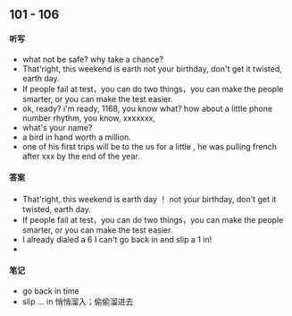 ## 101 - 106

#### 听写
- what not be safe? why take a chance?
- That'right, this weekend is earth not your birthday, don't get it twisted, earth day.
- If people fail at test，you can do two things，you can make the people smarter, or you can make the test easier.
- ok, ready? i'm ready, 1168, you know what? how about a little phone number rhythm, you know, xxxxxxx,
-  what's your name?
- a bird in hand worth a million.
- one of his first trips will be to the us for a little , he was pulling french after xxx by the end of the year.

#### 答案
- That'right, this weekend is earth day ！ not your birthday, don't get it twisted, earth day.
- If people fail at test，you can do two things，you can make the people smarter, or you can make the test easier.
- I already dialed a 6 I can't go back in and slip a 1 in!
- 

#### 笔记  
- go back in time
- slip ... in 悄悄溜入；偷偷溜进去